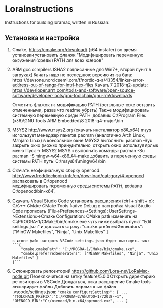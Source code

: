 # LoraInstructions
Instructions for building loramac, written in Russian:
## Установка и настройка
1.  Cmake, 
    https://cmake.org/download/ (x64 installer)
    во время установки установить флажок "Модифицировать переменную окружения (среды) PATH для всех юзеров"

2.  ARM gcc compilers (SHA2 подписанные для Win7+, второй пункт в загруках)
    Качать надо не последнюю версию из-за бага: https://devzone.nordicsemi.com/f/nordic-q-a/43354/linker-error-address-out-of-range-for-intel-hex-files
    Качать 7 2018-q2-update: https://developer.arm.com/tools-and-software/open-source-software/developer-tools/gnu-toolchain/gnu-rm/downloads
    
    Отметить флажок на модификацию PATH (остальные тоже оставить отмеченными, разве что readme убрать)
    Также модифицировать системную переменную среды PATH, добавив: C:\Program Files (x86)\GNU Tools ARM Embedded\8 2018-q4-major\bin
    
3.  MSYS2
    http://www.msys2.org (скачать инсталлятор x86_x64)
    msys использует менеджер пакетов pacman (аналогично Arch Linux, Manjaro Linux)
    в консольном окне MSYS2 выполнить:
        pacman -Syu
        закрыть окно (можно принудительно)
        открыть окно используя ярлык меню Пуск -> MSYS2 MSYS и выполнить команды:
        pacman -Su
        pacman -S mingw-w64-x86_64-make
        добавить в переменную среды системы PATH путь: C:\msys64\mingw64\bin

4.  Скачать неофициальную сборку openocd: 
    http://www.freddiechopin.info/en/download/category/4-openocd
    распаковать в C:\openocd\
    модифицировать переменную среды системы PATH, добавив C:\openocd\bin-x64\
    
5.  Скачать Visual Studio Code
    установить расширения (ctrl + shift + x):
        C/C++
        CMake
        CMake Tools
        Native Debug
    в настройка Visual Studio Code прописать (File->Preferences->Settings): 
        UserSettings->Extensions->Cmake Configuration:
            CMake path изменить на C:/PROGRA~1/CMake/bin/cmake.exe
        чуть ниже выбрать пункт "Edit settings.json" и дописать строку: 
           "cmake.preferredGenerators": ["MinGW Makefiles", "Ninja", "Unix Makefiles" ]
        
        в итоге файл настроек VSCode settings.json будет выглядеть так: 
        ```{
            "cmake.cmakePath": "C:/PROGRA~1/CMake/bin/cmake.exe",
            "cmake.preferredGenerators": ["MinGW Makefiles", "Ninja", "Unix Makefiles" ]
        }```

6.  Склонировать репозиторий https://github.com/Lora-net/LoRaMac-node.git
    Переключиться на ветку feature/5.0.0
    Открыть директорию репозитория в VSCode
    Дождаться, пока расширение Cmake tools сгенерирует файлы
    Добавить переменные файла .vscode/settings.json:
        ````"cmake.configureSettings": {
        ...
        "TOOLCHAIN_PREFIX":"C:/PROGRA~2/GNUTOO~1/72018-~1",
        "OPENOCD_BIN":"C:/openocd/bin-x64/openocd.exe",
        ...
        }````
